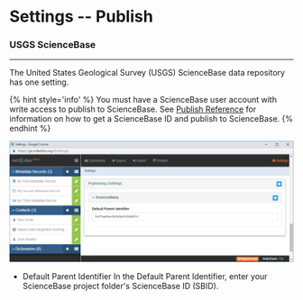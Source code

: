 # Settings -- Publish
### USGS ScienceBase
---

The United States Geological Survey (USGS) ScienceBase data repository has one setting.  

{% hint style='info' %}
  You must have a ScienceBase user account with write access to publish to ScienceBase.  See [Publish Reference](../../publish-window/publish-reference.md) for information on how to get a ScienceBase ID and publish to ScienceBase.
{% endhint %}

![Date Settings](/assets/reference/settings/publish-sciencebase.png)

* <span class="md-element">Default Parent Identifier</span> In the Default Parent Identifier, enter your ScienceBase project folder's ScienceBase ID (SBID). 
